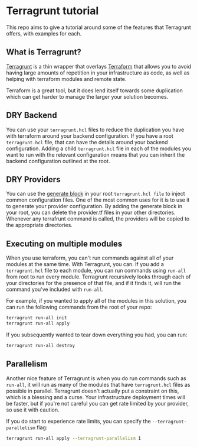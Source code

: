 # Terragrunt tutorial

This repo aims to give a tutorial around some of the features that Terragrunt offers, with examples for each.

## What is Terragrunt?

[Terragrunt](https://terragrunt.gruntwork.io/) is a thin wrapper that overlays [Terraform](https://www.terraform.io/) that allows you to avoid having large amounts of repetition in your infrastructure as code, as well as helping with terraform modules and remote state.

Terraform is a great tool, but it does lend itself towards some duplication which can get harder to manage the larger your solution becomes.

## DRY Backend

You can use your `terragrunt.hcl` files to reduce the duplication you have with terraform around your backend configuration. If you have a root `terragrunt.hcl` file, that can have the details around your backend configuration. Adding a child `terragrunt.hcl` file in each of the modules you want to run with the relevant configuration means that you can inherit the backend configuration outlined at the root.

## DRY Providers

You can use the [generate block](https://terragrunt.gruntwork.io/docs/reference/config-blocks-and-attributes#generate) in your root `terragrunt.hcl file` to inject common configuration files. One of the most common uses for it is to use it to generate your provider configuration. By adding the generate block in your root, you can delete the provider.tf files in your other directories. Whenever any terrafrunt command is called, the providers will be copied to the appropriate directories.

## Executing on multiple modules

When you use terraform, you can't run commands against all of your modules at the same time. With Terragrunt, you can. If you add a `terragrunt.hcl` file to each module, you can run commands using `run-all` from root to run every module. Terragrunt recursively looks through each of your directories for the presence of that file, and if it finds it, will run the command you've included with `run-all`.

For example, if you wanted to apply all of the modules in this solution, you can run the following commands from the root of your repo:

```bash
terragrunt run-all init
terragrunt run-all apply
```

If you subsequently wanted to tear down everything you had, you can run:

```bash
terragrunt run-all destroy
```

## Parallelism

Another nice feature of Terragrunt is when you do run commands such as `run-all`, it will run as many of the modules that have `terragrunt.hcl` files as possible in parallel. Terragrunt doesn't actually put a constraint on this, which is a blessing and a curse. Your infrastructure deployment times will be faster, but if you're not careful you can get rate limited by your provider, so use it with caution.

If you do start to experience rate limits, you can specify the `--terragrunt-parallelism` flag:

```bash
terragrunt run-all apply --terragrunt-parallelism 1
```

